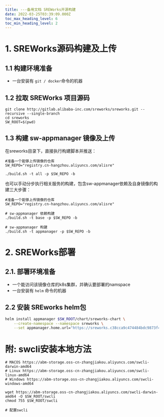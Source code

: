 ```yaml
---
title: ---备用文档 SREWorks开源构建
date: 2022-03-25T03:39:09.000Z
toc_max_heading_level: 6
toc_min_heading_level: 2
---
```


<a name="kliWz"></a>

# 1. SREWorks源码构建及上传
<a name="xPY76"></a>

## 1.1 构建环境准备

- 一台安装有 `git / docker`命令的机器

<a name="naB3D"></a>

## 1.2 拉取 SREWorks 项目源码
```shell
git clone http://gitlab.alibaba-inc.com/sreworks/sreworks.git --recursive --single-branch
cd sreworks
SW_ROOT=$(pwd)

```
<a name="mMUoO"></a>

## 
<a name="bIQPN"></a>

## 1.3 构建 sw-appmanager 镜像及上传
在sreworks目录下，直接执行构建脚本并推送：
```shell
#准备一个能够上传镜像的仓库
SW_REPO="registry.cn-hangzhou.aliyuncs.com/alisre"

./build.sh -t all -p $SW_REPO -b
```
也可以手动分步执行相关服务的构建，包含sw-appmanager依赖及自身镜像的构建三大步骤：
```shell
#准备一个能够上传镜像的仓库
SW_REPO="registry.cn-hangzhou.aliyuncs.com/alisre"

# sw-appmanager 依赖构建
./build.sh -t base -p $SW_REPO -b

# sw-appmanager 构建
./build.sh -t appmanager -p $SW_REPO -b

```

<a name="jiRmc"></a>

# 2. SREWorks部署
<a name="zFb7r"></a>

## 2.1. 部署环境准备

- 一个能访问该镜像仓库的k8s集群，并确认要部署的namspace
- 一台安装有 `helm`  命令的机器
<a name="kfKy5"></a>

## 2.2 安装 SREworks helm包
```bash
helm install appmanager $SW_ROOT/chart/sreworks-chart \
    --create-namespace --namespace sreworks \
    --set appmanager.home.url="https://sreworks.c38cca9c474484bdc9873f44f733d8bcd.cn-beijing.alicontainer.com"
```
<a name="j6pra"></a>

## 
<a name="R1Xzu"></a>

# 附: swcli安装本地方法
```shell
# MACOS https://abm-storage.oss-cn-zhangjiakou.aliyuncs.com/swcli-darwin-amd64
# Linux https://abm-storage.oss-cn-zhangjiakou.aliyuncs.com/swcli-linux-amd64
# Windows https://abm-storage.oss-cn-zhangjiakou.aliyuncs.com/swcli-windows-amd64

wget https://abm-storage.oss-cn-zhangjiakou.aliyuncs.com/swcli-darwin-amd64 -O $SW_ROOT/swcli
chmod 755 $SW_ROOT/swcli

# 配置swcli

```



